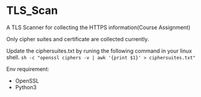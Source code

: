 # TLS_Scan
A TLS Scanner for collecting the HTTPS information(Course Assignment) 

Only cipher suites and certificate are collected currently.

Update the ciphersuites.txt by runing the following command in your linux shell.
```sh -c "openssl ciphers -v | awk '{print $1}' > ciphersuites.txt"```

Env requirement:
- OpenSSL
- Python3